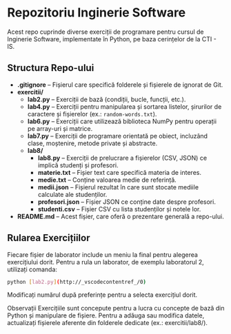 # Repozitoriu Inginerie Software

Acest repo cuprinde diverse exerciții de programare pentru cursul de Inginerie Software, implementate în Python, pe baza cerințelor de la CTI - IS.

## Structura Repo-ului

- **.gitignore** – Fișierul care specifică folderele și fișierele de ignorat de Git.
- **exercitii/**
  - **lab2.py** – Exerciții de bază (condiții, bucle, funcții, etc.).
  - **lab4.py** – Exerciții pentru manipularea și sortarea listelor, șirurilor de caractere și fișierelor (ex.: `random-words.txt`).
  - **lab6.py** – Exerciții care utilizează biblioteca NumPy pentru operații pe array-uri și matrice.
  - **lab7.py** – Exerciții de programare orientată pe obiect, incluzând clase, moștenire, metode private și abstracte.
  - **lab8/**
    - **lab8.py** – Exerciții de prelucrare a fișierelor (CSV, JSON) ce implică studenți și profesori.
    - **materie.txt** – Fișier text care specifică materia de interes.
    - **medie.txt** – Conține valoarea medie de referință.
    - **medii.json** – Fișierul rezultat în care sunt stocate mediile calculate ale studenților.
    - **profesori.json** – Fișier JSON ce conține date despre profesori.
    - **studenti.csv** – Fișier CSV cu lista studenților și notele lor.
- **README.md** – Acest fișier, care oferă o prezentare generală a repo-ului.

## Rularea Exercițiilor

Fiecare fișier de laborator include un meniu la final pentru alegerea exercițiului dorit. Pentru a rula un laborator, de exemplu laboratorul 2, utilizați comanda:

```sh
python [lab2.py](http://_vscodecontentref_/0)
```

Modificați numărul după preferințe pentru a selecta exercițiul dorit.

Observații
Exercițiile sunt concepute pentru a lucra cu concepte de bază din Python și manipulare de fișiere.
Pentru a adăuga sau modifica datele, actualizați fișierele aferente din folderele dedicate (ex.: exercitii/lab8/).

